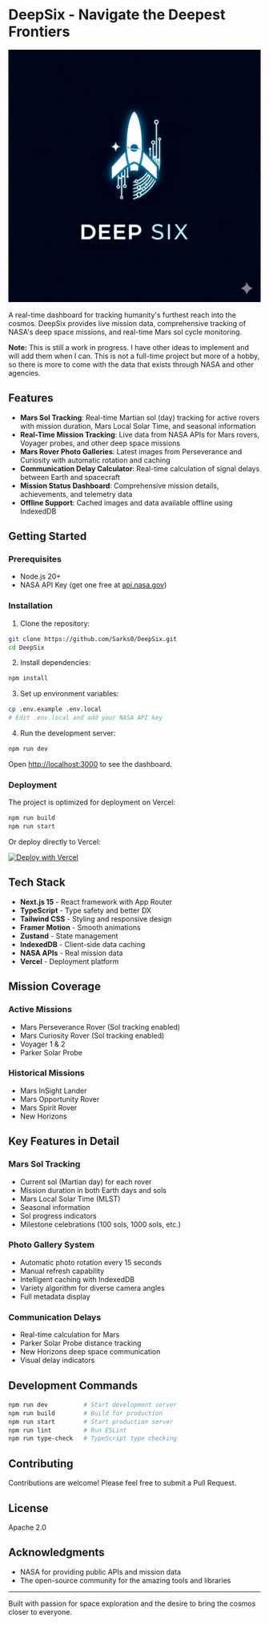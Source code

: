 # DeepSix - Navigate the Deepest Frontiers

<div align="center">
  <img src="deepSix.png" alt="DeepSix Logo" width="600" />
</div>

A real-time dashboard for tracking humanity's furthest reach into the cosmos. DeepSix provides live mission data, comprehensive tracking of NASA's deep space missions, and real-time Mars sol cycle monitoring.

**Note:** This is still a work in progress. I have other ideas to implement and will add them when I can. This is not a full-time project but more of a hobby, so there is more to come with the data that exists through NASA and other agencies.

## Features

- **Mars Sol Tracking**: Real-time Martian sol (day) tracking for active rovers with mission duration, Mars Local Solar Time, and seasonal information
- **Real-Time Mission Tracking**: Live data from NASA APIs for Mars rovers, Voyager probes, and other deep space missions
- **Mars Rover Photo Galleries**: Latest images from Perseverance and Curiosity with automatic rotation and caching
- **Communication Delay Calculator**: Real-time calculation of signal delays between Earth and spacecraft
- **Mission Status Dashboard**: Comprehensive mission details, achievements, and telemetry data
- **Offline Support**: Cached images and data available offline using IndexedDB

## Getting Started

### Prerequisites

- Node.js 20+
- NASA API Key (get one free at [api.nasa.gov](https://api.nasa.gov))

### Installation

1. Clone the repository:

```bash
git clone https://github.com/Sarks0/DeepSix.git
cd DeepSix
```

2. Install dependencies:

```bash
npm install
```

3. Set up environment variables:

```bash
cp .env.example .env.local
# Edit .env.local and add your NASA API key
```

4. Run the development server:

```bash
npm run dev
```

Open [http://localhost:3000](http://localhost:3000) to see the dashboard.

### Deployment

The project is optimized for deployment on Vercel:

```bash
npm run build
npm run start
```

Or deploy directly to Vercel:

[![Deploy with Vercel](https://vercel.com/button)](https://vercel.com/new/clone?repository-url=https://github.com/Sarks0/DeepSix)

## Tech Stack

- **Next.js 15** - React framework with App Router
- **TypeScript** - Type safety and better DX
- **Tailwind CSS** - Styling and responsive design
- **Framer Motion** - Smooth animations
- **Zustand** - State management
- **IndexedDB** - Client-side data caching
- **NASA APIs** - Real mission data
- **Vercel** - Deployment platform

## Mission Coverage

### Active Missions
- Mars Perseverance Rover (Sol tracking enabled)
- Mars Curiosity Rover (Sol tracking enabled)
- Voyager 1 & 2
- Parker Solar Probe

### Historical Missions
- Mars InSight Lander
- Mars Opportunity Rover
- Mars Spirit Rover
- New Horizons

## Key Features in Detail

### Mars Sol Tracking
- Current sol (Martian day) for each rover
- Mission duration in both Earth days and sols
- Mars Local Solar Time (MLST)
- Seasonal information
- Sol progress indicators
- Milestone celebrations (100 sols, 1000 sols, etc.)

### Photo Gallery System
- Automatic photo rotation every 15 seconds
- Manual refresh capability
- Intelligent caching with IndexedDB
- Variety algorithm for diverse camera angles
- Full metadata display

### Communication Delays
- Real-time calculation for Mars
- Parker Solar Probe distance tracking
- New Horizons deep space communication
- Visual delay indicators

## Development Commands

```bash
npm run dev          # Start development server
npm run build        # Build for production
npm run start        # Start production server
npm run lint         # Run ESLint
npm run type-check   # TypeScript type checking
```

## Contributing

Contributions are welcome! Please feel free to submit a Pull Request.

## License

Apache 2.0

## Acknowledgments

- NASA for providing public APIs and mission data
- The open-source community for the amazing tools and libraries

---

Built with passion for space exploration and the desire to bring the cosmos closer to everyone.